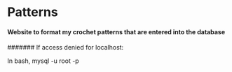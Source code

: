 # Patterns
#### Website to format my crochet patterns that are entered into the database

####### If access denied for localhost:

In bash, mysql -u root -p

